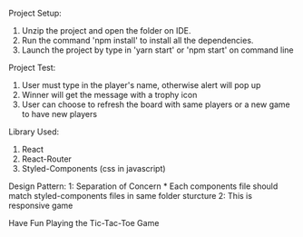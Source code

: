 Project Setup:
1. Unzip the project and open the folder on IDE.
2. Run the command 'npm install' to install all the dependencies.
3. Launch the project by type in 'yarn start' or 'npm start' on command line

Project Test:
1. User must type in the player's name, otherwise alert will pop up
2. Winner will get the message with a trophy icon
3. User can choose to refresh the board with same players or a new game to have new players

Library Used:
1. React
2. React-Router
3. Styled-Components (css in javascript)

Design Pattern: 
1: Separation of Concern
    * Each components file should match styled-components files in same folder sturcture
2: This is responsive game

Have Fun Playing the Tic-Tac-Toe Game